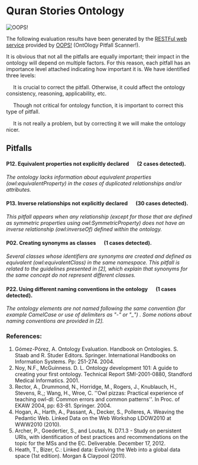 # Quran Stories Ontology

![OOPS!](http://vocab.linkeddata.es/ontologies/oops/logomini.png)

The following evaluation results have been generated by the [RESTFul web service](http://oops-ws.oeg-upm.net/) provided by [OOPS!](http://oops.linkeddata.es/) (OntOlogy Pitfall Scanner!).

It is obvious that not all the pitfalls are equally important; their impact in the ontology will depend on multiple factors. For this reason, each pitfall has an importance level attached indicating how important it is. We have identified three levels:


<img src="https://raw.githubusercontent.com/OnToology/oops-report/master/sample/critical.png" height="15px"> It is crucial to correct the pitfall. Otherwise, it could affect the ontology consistency, reasoning, applicability, etc.

<img src="https://raw.githubusercontent.com/OnToology/oops-report/master/sample/important.png" height="15px"> Though not critical for ontology function, it is important to correct this type of pitfall.

<img src="https://raw.githubusercontent.com/OnToology/oops-report/master/sample/minor.png" height="15px"> It is not really a problem, but by correcting it we will make the ontology nicer.



## Pitfalls


#### P12. Equivalent properties not explicitly declared <img src="https://raw.githubusercontent.com/OnToology/oops-report/master/sample/important.png" height="15px"> (2 cases detected).
*The ontology lacks information about equivalent properties (owl:equivalentProperty) in the cases of duplicated relationships and/or attributes.*


    

#### P13. Inverse relationships not explicitly declared <img src="https://raw.githubusercontent.com/OnToology/oops-report/master/sample/minor.png" height="15px"> (30 cases detected).
*This pitfall appears when any relationship (except for those that are defined as symmetric properties using owl:SymmetricProperty) does not have an inverse relationship (owl:inverseOf) defined within the ontology.*


    

#### P02. Creating synonyms as classes <img src="https://raw.githubusercontent.com/OnToology/oops-report/master/sample/minor.png" height="15px"> (1 cases detected).
*Several classes whose identifiers are synonyms are created and defined as equivalent (owl:equivalentClass) in the same namespace. This pitfall is related to the guidelines presented in [2], which explain that synonyms for the same concept do not represent different classes.*

    

#### P22. Using different naming conventions in the ontology <img src="https://raw.githubusercontent.com/OnToology/oops-report/master/sample/minor.png" height="15px"> (1 cases detected).
*The ontology elements are not named following the same convention (for example CamelCase or use of delimiters as &quot;-&quot; or &quot;_&quot;) . Some notions about naming conventions are provided in [2].*

 

    




### References:
1. Gómez-Pórez, A. Ontology Evaluation. Handbook on Ontologies. S. Staab and R. Studer Editors. Springer. International Handbooks on Information Systems. Pp: 251-274. 2004.
2. Noy, N.F., McGuinness. D. L. Ontology development 101: A guide to creating your first ontology. Technical Report SMI-2001-0880, Standford Medical Informatics. 2001.
3. Rector, A., Drummond, N., Horridge, M., Rogers, J., Knublauch, H., Stevens, R.,; Wang, H., Wroe, C. ''Owl pizzas: Practical experience of teaching owl-dl: Common errors and common patterns''. In Proc. of EKAW 2004, pp: 63-81. Springer. 2004.
4. Hogan, A., Harth, A., Passant, A., Decker, S., Polleres, A. Weaving the Pedantic Web. Linked Data on the Web Workshop LDOW2010 at WWW2010 (2010).
5. Archer, P., Goedertier, S., and Loutas, N. D7.1.3 - Study on persistent URIs, with identification of best practices and recommendations on the topic for the MSs and the EC. Deliverable. December 17, 2012.
6. Heath, T., Bizer, C.: Linked data: Evolving the Web into a global data space (1st edition). Morgan & Claypool (2011).

